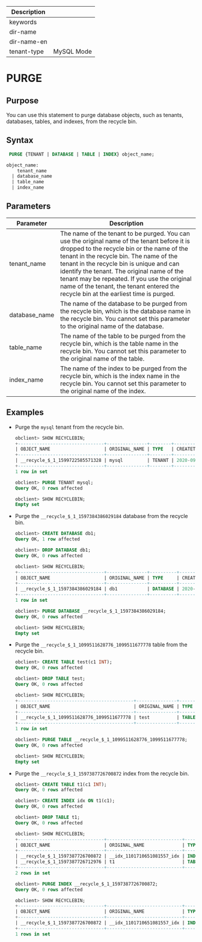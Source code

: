 | Description   |                 |
|---------------|-----------------|
| keywords      |                 |
| dir-name      |                 |
| dir-name-en   |                 |
| tenant-type   | MySQL Mode      |

# PURGE

## Purpose

You can use this statement to purge database objects, such as tenants, databases, tables, and indexes, from the recycle bin.

## Syntax

```sql
 PURGE {TENANT | DATABASE | TABLE | INDEX} object_name;

object_name:
    tenant_name
  | database_name
  | table_name
  | index_name
```

## Parameters

| **Parameter** | **Description** |
|---------------|-------------------------------------------------------------------------------------------------------------|
| tenant_name | The name of the tenant to be purged. You can use the original name of the tenant before it is dropped to the recycle bin or the name of the tenant in the recycle bin. The name of the tenant in the recycle bin is unique and can identify the tenant. The original name of the tenant may be repeated. If you use the original name of the tenant, the tenant entered the recycle bin at the earliest time is purged.  |
| database_name | The name of the database to be purged from the recycle bin, which is the database name in the recycle bin. You cannot set this parameter to the original name of the database.  |
| table_name | The name of the table to be purged from the recycle bin, which is the table name in the recycle bin. You cannot set this parameter to the original name of the table.  |
| index_name | The name of the index to be purged from the recycle bin, which is the index name in the recycle bin. You cannot set this parameter to the original name of the index.  |

## Examples

* Purge the `mysql` tenant from the recycle bin.

   ```sql
   obclient> SHOW RECYCLEBIN;
   +--------------------------------+---------------+--------+----------------------------+
   | OBJECT_NAME                    | ORIGINAL_NAME | TYPE   | CREATETIME                 |
   +--------------------------------+---------------+--------+----------------------------+
   | __recycle_$_1_1599722585571328 | mysql         | TENANT | 2020-09-10 15:36:54.712101 |
   +--------------------------------+---------------+--------+----------------------------+
   1 row in set

   obclient> PURGE TENANT mysql;
   Query OK, 0 rows affected

   obclient> SHOW RECYCLEBIN;
   Empty set
   ```

* Purge the `__recycle_$_1_1597384386029184` database from the recycle bin.

   ```sql
   obclient> CREATE DATABASE db1;
   Query OK, 1 row affected

   obclient> DROP DATABASE db1;
   Query OK, 0 rows affected

   obclient> SHOW RECYCLEBIN;
   +--------------------------------+---------------+----------+----------------------------+
   | OBJECT_NAME                    | ORIGINAL_NAME | TYPE     | CREATETIME                 |
   +--------------------------------+---------------+----------+----------------------------+
   | __recycle_$_1_1597384386029184 | db1           | DATABASE | 2020-08-14 13:53:06.029367 |
   +--------------------------------+---------------+----------+----------------------------+
   1 row in set

   obclient> PURGE DATABASE __recycle_$_1_1597384386029184;
   Query OK, 0 rows affected

   obclient> SHOW RECYCLEBIN;
   Empty set
   ```

* Purge the `__recycle_$_1_1099511628776_1099511677778` table from the recycle bin.

   ```sql
   obclient> CREATE TABLE test(c1 INT);
   Query OK, 0 rows affected

   obclient> DROP TABLE test;
   Query OK, 0 rows affected

   obclient> SHOW RECYCLEBIN;
   +-------------------------------------------+---------------+-------+----------------------------+
   | OBJECT_NAME                               | ORIGINAL_NAME | TYPE  | CREATETIME                 |
   +-------------------------------------------+---------------+-------+----------------------------+
   | __recycle_$_1_1099511628776_1099511677778 | test          | TABLE | 2017-10-20 17:40:22.304025 |
   +-------------------------------------------+---------------+-------+----------------------------+
   1 row in set

   obclient> PURGE TABLE __recycle_$_1_1099511628776_1099511677778;
   Query OK, 0 rows affected

   obclient> SHOW RECYCLEBIN;
   Empty set
   ```

* Purge the `__recycle_$_1_1597387726700872` index from the recycle bin.

   ```sql
   obclient> CREATE TABLE t1(c1 INT);
   Query OK, 0 rows affected

   obclient> CREATE INDEX idx ON t1(c1);
   Query OK, 0 rows affected

   obclient> DROP TABLE t1;
   Query OK, 0 rows affected

   obclient> SHOW RECYCLEBIN;
   +--------------------------------+----------------------------+-------+----------------------------+
   | OBJECT_NAME                    | ORIGINAL_NAME              | TYPE  | CREATETIME                 |
   +--------------------------------+----------------------------+-------+----------------------------+
   | __recycle_$_1_1597387726700872 | __idx_1101710651081557_idx | INDEX | 2020-08-14 14:48:46.699145 |
   | __recycle_$_1_1597387726712976 | t1                         | TABLE | 2020-08-14 14:48:46.712643 |
   +--------------------------------+----------------------------+-------+----------------------------+
   2 rows in set

   obclient> PURGE INDEX __recycle_$_1_1597387726700872;
   Query OK, 0 rows affected

   obclient> SHOW RECYCLEBIN;
   +--------------------------------+----------------------------+-------+----------------------------+
   | OBJECT_NAME                    | ORIGINAL_NAME              | TYPE  | CREATETIME                 |
   +--------------------------------+----------------------------+-------+----------------------------+
   | __recycle_$_1_1597387726700872 | __idx_1101710651081557_idx | INDEX | 2020-08-14 14:48:46.699145 |
   +--------------------------------+----------------------------+-------+----------------------------+
   1 rows in set
   ```